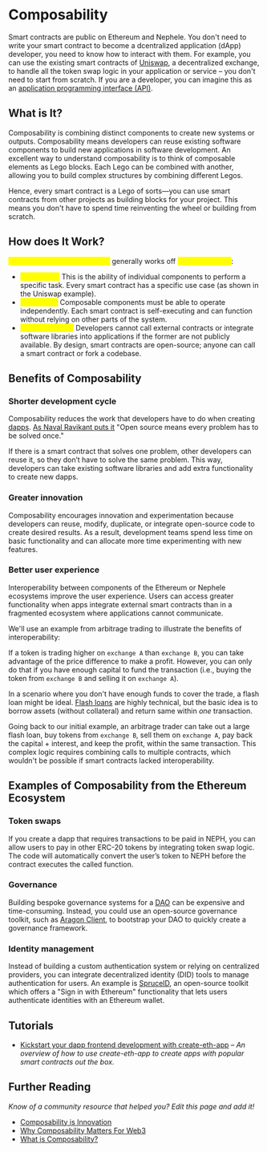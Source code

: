 # Composability

Smart contracts are public on Ethereum and Nephele. You don't need to write your smart contract to become a dcentralized application (dApp) developer, you need to know how to interact with them. For example, you can use the existing smart contracts of [Uniswap](https://uniswap.exchange/swap), a decentralized exchange, to handle all the token swap logic in your application or service – you don't need to start from scratch. If you are a developer, you can imagine this as an [application programming interface (API)](https://en.wikipedia.org/wiki/API).

## What is It? <a href="#what-is-composability" id="what-is-composability"></a>

Composability is combining distinct components to create new systems or outputs. Composability means developers can reuse existing software components to build new applications in software development. An excellent way to understand composability is to think of composable elements as Lego blocks. Each Lego can be combined with another, allowing you to build complex structures by combining different Legos.

Hence, every smart contract is a Lego of sorts—you can use smart contracts from other projects as building blocks for your project. This means you don't have to spend time reinventing the wheel or building from scratch.

## How does It Work? <a href="#how-does-composability-work" id="how-does-composability-work"></a>

<mark style="color:yellow;">**Smart contract composability**</mark> generally works off <mark style="color:yellow;">**three principles**</mark>:

* <mark style="color:yellow;">**Modularity**</mark><mark style="color:yellow;">:</mark> This is the ability of individual components to perform a specific task. Every smart contract has a specific use case (as shown in the Uniswap example).
* <mark style="color:yellow;">**Autonomy**</mark><mark style="color:yellow;">:</mark> Composable components must be able to operate independently. Each smart contract is self-executing and can function without relying on other parts of the system.
* <mark style="color:yellow;">**Discoverability**</mark><mark style="color:yellow;">:</mark> Developers cannot call external contracts or integrate software libraries into applications if the former are not publicly available. By design, smart contracts are open-source; anyone can call a smart contract or fork a codebase.

## Benefits of Composability <a href="#benefits-of-composability" id="benefits-of-composability"></a>

### Shorter development cycle <a href="#shorter-development-cycle" id="shorter-development-cycle"></a>

Composability reduces the work that developers have to do when creating [dapps](https://ethereum.org/en/dapps/#what-are-dapps). [As Naval Ravikant puts it](https://twitter.com/naval/status/1444366754650656770) "Open source means every problem has to be solved once."

If there is a smart contract that solves one problem, other developers can reuse it, so they don’t have to solve the same problem. This way, developers can take existing software libraries and add extra functionality to create new dapps.

### Greater innovation <a href="#greater-innovation" id="greater-innovation"></a>

Composability encourages innovation and experimentation because developers can reuse, modify, duplicate, or integrate open-source code to create desired results. As a result, development teams spend less time on basic functionality and can allocate more time experimenting with new features.

### Better user experience <a href="#better-user-experience" id="better-user-experience"></a>

Interoperability between components of the Ethereum or Nephele ecosystems improve the user experience. Users can access greater functionality when apps integrate external smart contracts than in a fragmented ecosystem where applications cannot communicate.

We'll use an example from arbitrage trading to illustrate the benefits of interoperability:

If a token is trading higher on `exchange A` than `exchange B`, you can take advantage of the price difference to make a profit. However, you can only do that if you have enough capital to fund the transaction (i.e., buying the token from `exchange B` and selling it on `exchange A`).

In a scenario where you don't have enough funds to cover the trade, a flash loan might be ideal. [Flash loans](https://ethereum.org/en/defi/#flash-loans) are highly technical, but the basic idea is to borrow assets (without collateral) and return same within _one_ transaction.

Going back to our initial example, an arbitrage trader can take out a large flash loan, buy tokens from `exchange B`, sell them on `exchange A`, pay back the capital + interest, and keep the profit, within the same transaction. This complex logic requires combining calls to multiple contracts, which wouldn't be possible if smart contracts lacked interoperability.

## Examples of Composability from the Ethereum Ecosystem <a href="#composability-in-ethereum" id="composability-in-ethereum"></a>

### Token swaps <a href="#token-swaps" id="token-swaps"></a>

If you create a dapp that requires transactions to be paid in NEPH, you can allow users to pay in other ERC-20 tokens by integrating token swap logic. The code will automatically convert the user’s token to NEPH before the contract executes the called function.

### Governance <a href="#governance" id="governance"></a>

Building bespoke governance systems for a [DAO](https://ethereum.org/en/dao/) can be expensive and time-consuming. Instead, you could use an open-source governance toolkit, such as [Aragon Client](https://client.aragon.org/), to bootstrap your DAO to quickly create a governance framework.

### Identity management <a href="#identity-management" id="identity-management"></a>

Instead of building a custom authentication system or relying on centralized providers, you can integrate decentralized identity (DID) tools to manage authentication for users. An example is [SpruceID](https://www.spruceid.com/), an open-source toolkit which offers a "Sign in with Ethereum" functionality that lets users authenticate identities with an Ethereum wallet.

## Tutorials <a href="#related-tutorials" id="related-tutorials"></a>

* [Kickstart your dapp frontend development with create-eth-app](https://ethereum.org/en/developers/tutorials/kickstart-your-dapp-frontend-development-with-create-eth-app/) _– An overview of how to use create-eth-app to create apps with popular smart contracts out the box._

## Further Reading <a href="#further-reading" id="further-reading"></a>

_Know of a community resource that helped you? Edit this page and add it!_

* [Composability is Innovation](https://future.a16z.com/how-composability-unlocks-crypto-and-everything-else/)
* [Why Composability Matters For Web3](https://hackernoon.com/why-composability-matters-for-web3)
* [What is Composability?](https://blog.aragon.org/what-is-composability/)
